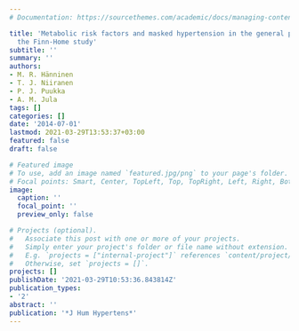 ```yaml
---
# Documentation: https://sourcethemes.com/academic/docs/managing-content/

title: 'Metabolic risk factors and masked hypertension in the general population:
  the Finn-Home study'
subtitle: ''
summary: ''
authors:
- M. R. Hänninen
- T. J. Niiranen
- P. J. Puukka
- A. M. Jula
tags: []
categories: []
date: '2014-07-01'
lastmod: 2021-03-29T13:53:37+03:00
featured: false
draft: false

# Featured image
# To use, add an image named `featured.jpg/png` to your page's folder.
# Focal points: Smart, Center, TopLeft, Top, TopRight, Left, Right, BottomLeft, Bottom, BottomRight.
image:
  caption: ''
  focal_point: ''
  preview_only: false

# Projects (optional).
#   Associate this post with one or more of your projects.
#   Simply enter your project's folder or file name without extension.
#   E.g. `projects = ["internal-project"]` references `content/project/deep-learning/index.md`.
#   Otherwise, set `projects = []`.
projects: []
publishDate: '2021-03-29T10:53:36.843814Z'
publication_types:
- '2'
abstract: ''
publication: '*J Hum Hypertens*'
---
```

